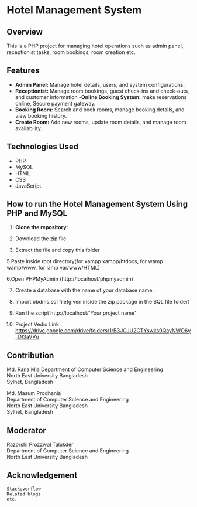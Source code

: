 # Hotel Management System

## Overview
This is a PHP project for managing hotel operations such as admin panel, receptionist tasks, room bookings, room creation etc. 

## Features
- **Admin Panel:** Manage hotel details, users, and system configurations.
- **Receptionist:** Manage room bookings, guest check-ins and check-outs, and customer information
-**Online Booking System:** make reservations online, Secure payment gateway.
- **Booking Room:** Search and book rooms, manage booking details, and view booking history.
- **Create Room:** Add new rooms, update room details, and manage room availability.

## Technologies Used
- PHP
- MySQL
- HTML
- CSS
- JavaScript

## How to run the Hotel Management System Using PHP and MySQL

1. **Clone the repository:**

2. Download the zip file

3. Extract the file and copy this folder

5.Paste inside root directory(for xampp xampp/htdocs, for wamp wamp/www, for lamp var/www/HTML)

6.Open PHPMyAdmin (http://localhost/phpmyadmin)

7. Create a database with the name of your database name.

8. Import bbdms.sql file(given inside the zip package in the SQL file folder)

9. Run the script http://localhost/'Your project name'

10. Project Vedio Link :  https://drive.google.com/drive/folders/1rB3JCJU2CTYswks9QayNWO6y_DI3aVVu

## Contribution

Md. Rana Mia
Department of Computer Science and Engineering<br/>
North East University Bangladesh<br/>
Sylhet, Bangladesh<br/>

Md. Masum Prodhania<br/>
Department of Computer Science and Engineering<br/>
North East University Bangladesh<br/>
Sylhet, Bangladesh


## Moderator
Razorshi Prozzwal Talukder<br/>
Department of Computer Science and Engineering<br/>
North East University Bangladesh <br/>

## Acknowledgement

    Stackoverflow
    Related blogs
    etc.


